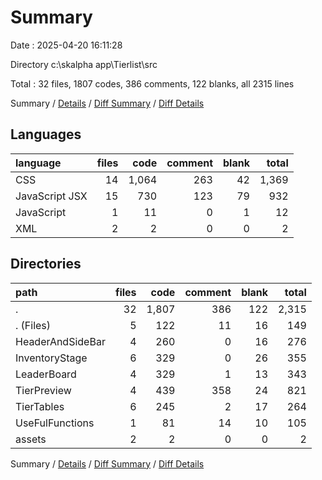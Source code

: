 # Summary

Date : 2025-04-20 16:11:28

Directory c:\\skalpha app\\Tierlist\\src

Total : 32 files,  1807 codes, 386 comments, 122 blanks, all 2315 lines

Summary / [Details](details.md) / [Diff Summary](diff.md) / [Diff Details](diff-details.md)

## Languages
| language | files | code | comment | blank | total |
| :--- | ---: | ---: | ---: | ---: | ---: |
| CSS | 14 | 1,064 | 263 | 42 | 1,369 |
| JavaScript JSX | 15 | 730 | 123 | 79 | 932 |
| JavaScript | 1 | 11 | 0 | 1 | 12 |
| XML | 2 | 2 | 0 | 0 | 2 |

## Directories
| path | files | code | comment | blank | total |
| :--- | ---: | ---: | ---: | ---: | ---: |
| . | 32 | 1,807 | 386 | 122 | 2,315 |
| . (Files) | 5 | 122 | 11 | 16 | 149 |
| HeaderAndSideBar | 4 | 260 | 0 | 16 | 276 |
| InventoryStage | 6 | 329 | 0 | 26 | 355 |
| LeaderBoard | 4 | 329 | 1 | 13 | 343 |
| TierPreview | 4 | 439 | 358 | 24 | 821 |
| TierTables | 6 | 245 | 2 | 17 | 264 |
| UseFulFunctions | 1 | 81 | 14 | 10 | 105 |
| assets | 2 | 2 | 0 | 0 | 2 |

Summary / [Details](details.md) / [Diff Summary](diff.md) / [Diff Details](diff-details.md)